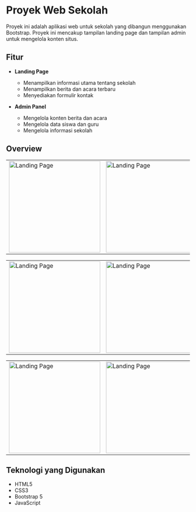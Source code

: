 # Proyek Web Sekolah

Proyek ini adalah aplikasi web untuk sekolah yang dibangun menggunakan Bootstrap. Proyek ini mencakup tampilan landing page dan tampilan admin untuk mengelola konten situs.

## Fitur

- **Landing Page**

  - Menampilkan informasi utama tentang sekolah
  - Menampilkan berita dan acara terbaru
  - Menyediakan formulir kontak

- **Admin Panel**
  - Mengelola konten berita dan acara
  - Mengelola data siswa dan guru
  - Mengelola informasi sekolah

## Overview

<table>
  <tr>
    <td><img src="https://drive.google.com/file/d/1iSH8JTr5ErTkXQSt-xPCWS5_sDHnUgXq/view?usp=drive_link" alt="Landing Page" width="250"></td>
    <td><img src="/images/screenshoot/home-2.png" alt="Landing Page" width="250"></td>
    <td><img src="/images/screenshoot/home-3.png" alt="Landing Page" width="250"></td>
  </tr>
</table>

<table>
  <tr>
    <td><img src="/images/screenshoot/berita-1.png" alt="Landing Page" width="250"></td>
    <td><img src="/images/screenshoot/kontak-1.png" alt="Landing Page" width="250"></td>
    <td><img src="/images/screenshoot/fasilitas-1.png" alt="Landing Page" width="250"></td>
  </tr>
</table>

<table>
  <tr>
    <td><img src="/images/screenshoot/about-1.png" alt="Landing Page" width="250"></td>
    <td><img src="/images/screenshoot/about-2.png" alt="Landing Page" width="250"></td>
    <td><img src="/images/screenshoot/login-1.png" alt="Landing Page" width="250"></td>  
  </tr>
</table>



## Teknologi yang Digunakan

- HTML5
- CSS3
- Bootstrap 5
- JavaScript
